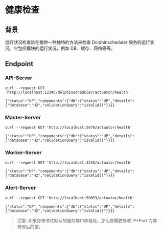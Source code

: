 # 健康检查

## 背景

运行状况检查旨在提供一种独特的方法来检查 Dolphinscheduler 服务的运行状况。它包括模块的运行状况，例如 DB、缓存、网络等等。

## Endpoint

### API-Server

```shell
curl --request GET 'http://localhost:12345/dolphinscheduler/actuator/health'

{"status":"UP","components":{"db":{"status":"UP","details":{"database":"H2","validationQuery":"isValid()"}}}}
```

### Master-Server

```shell
curl --request GET 'http://localhost:5679/actuator/health'

{"status":"UP","components":{"db":{"status":"UP","details":{"database":"H2","validationQuery":"isValid()"}}}}
```

### Worker-Server

```shell
curl --request GET 'http://localhost:1235/actuator/health'

{"status":"UP","components":{"db":{"status":"UP","details":{"database":"H2","validationQuery":"isValid()"}}}}
```

### Alert-Server

```shell
curl --request GET 'http://localhost:50053/actuator/health'

{"status":"UP","components":{"db":{"status":"UP","details":{"database":"H2","validationQuery":"isValid()"}}}}
```

> 注意: 如果你修改过默认的服务端口和地址，那么你需要修改 IP+Port 为你修改后的值。

